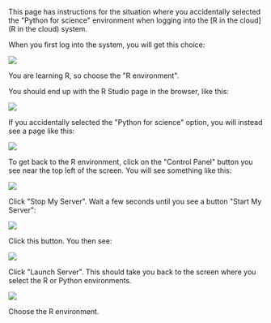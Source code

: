 This page has instructions for the situation where you accidentally selected
the "Python for science" environment when logging into the [R in the cloud](R
in the cloud) system.

When you first log into the system, you will get this choice:

![](../file_contents/course%20files/images/jh_server_options.png)

You are learning R, so choose the "R environment".

You should end up with the R Studio page in the browser, like this:

![](../file_contents/course%20files/images/rstudio_page.png)

If you accidentally selected the "Python for science" option, you will instead see a page like this:

![](../file_contents/course%20files/images/jh_initial_screen.png)

To get back to the R environment, click on the "Control Panel" button you see
near the top left of the screen.  You will see something like this:

![](../file_contents/course%20files/images/stop_server.png)

Click "Stop My Server".  Wait a few seconds until you see a button "Start My Server":

![](../file_contents/course%20files/images/start_server.png)

Click this button.  You then see:

![](../file_contents/course%20files/images/launch_server.png)

Click "Launch Server". This should take you back to the screen where you select
the R or Python environments.

![](../file_contents/course%20files/images/jh_server_options.png)

Choose the R environment.
